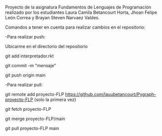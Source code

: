 Proyecto de la asignatura Fundamentos de Lenguajes de Programación realizado por los estudiantes Laura Camila Betancourt Horta, Jhoan Felipe León Correa y Brayan Steven Narvaez Valdes.

Comandos a tener en cuenta para realizar cambios en el repositorio:

-Para realizar push:

Ubicarme en el directorio del repositorio

git add interpretador.rkt

git commit -m "mensaje"

git push origin main

-Para realizar pull:

git remote add proyecto-FLP https://github.com/lauubetancourt/Pygraph-proyecto-FLP (solo la primera vez)

git fetch proyecto-FLP

git merge proyecto-FLP/main

git pull proyecto-FLP main
